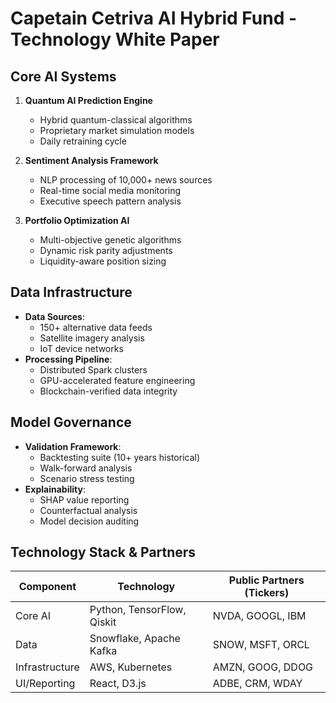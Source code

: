 # Capetain Cetriva AI Hybrid Fund - Technology White Paper

## Core AI Systems
1. **Quantum AI Prediction Engine**
   - Hybrid quantum-classical algorithms
   - Proprietary market simulation models
   - Daily retraining cycle

2. **Sentiment Analysis Framework**
   - NLP processing of 10,000+ news sources
   - Real-time social media monitoring
   - Executive speech pattern analysis

3. **Portfolio Optimization AI**
   - Multi-objective genetic algorithms
   - Dynamic risk parity adjustments
   - Liquidity-aware position sizing

## Data Infrastructure
- **Data Sources**:
  - 150+ alternative data feeds
  - Satellite imagery analysis
  - IoT device networks
- **Processing Pipeline**:
  - Distributed Spark clusters
  - GPU-accelerated feature engineering
  - Blockchain-verified data integrity

## Model Governance
- **Validation Framework**:
  - Backtesting suite (10+ years historical)
  - Walk-forward analysis
  - Scenario stress testing
- **Explainability**:
  - SHAP value reporting
  - Counterfactual analysis
  - Model decision auditing

## Technology Stack & Partners
| Component | Technology | Public Partners (Tickers) |
|-----------|------------|---------------------------|
| Core AI | Python, TensorFlow, Qiskit | NVDA, GOOGL, IBM |
| Data | Snowflake, Apache Kafka | SNOW, MSFT, ORCL |
| Infrastructure | AWS, Kubernetes | AMZN, GOOG, DDOG |
| UI/Reporting | React, D3.js | ADBE, CRM, WDAY |
